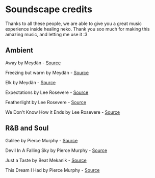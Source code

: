 # Soundscape credits

Thanks to all these people, we are able to give you a great music experience inside healing neko. Thank you soo much for making this amazing music, and letting me use it :3

## Ambient

Away by Meydän - [Source](https://freemusicarchive.org/music/Meydan/Ambient_1860/Away_1569/)

Freezing but warm by Meydän - [Source](https://freemusicarchive.org/music/Meydan/Ambient_1860/Freezing_but_warm/)

Elk by Meydän - [Source](https://freemusicarchive.org/music/Meydan/Ambient_1860/Elk/)

Expectations by Lee Rosevere - [Source](https://freemusicarchive.org/music/lee-rosevere/music-for-podcasts-ambient/expectations/)

Featherlight by Lee Rosevere - [Source](https://freemusicarchive.org/music/lee-rosevere/music-for-podcasts-ambient/featherlight/)

We Don't Know How it Ends by Lee Rosevere - [Source](https://freemusicarchive.org/music/lee-rosevere/music-for-podcasts-ambient/we-dont-know-how-it-ends/)

## R&B and Soul

Galilee by Pierce Murphy - [Source](https://freemusicarchive.org/music/Pierce_Murphy/this-is-pretty-good-content-for-such-a-bad-algorithm/galilee/)

Devil In A Falling Sky by Pierce Murphy - [Source](https://freemusicarchive.org/music/Pierce_Murphy/this-is-pretty-good-content-for-such-a-bad-algorithm/devil-in-a-falling-sky/)

Just a Taste by Beat Mekanik - [Source](https://freemusicarchive.org/music/beat-mekanik/single/just-a-taste/)

This Dream I Had by Pierce Murphy - [Source](https://freemusicarchive.org/music/Pierce_Murphy/the-joke-isnt-funny-but-it-goes-like-this/this-dream-i-had/)